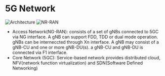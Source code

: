 # 5G Network
![Architecture](https://www.rfwireless-world.com/images/5G-NR-overall-architecture.jpg)
![NR-RAN](https://www.rfwireless-world.com/images/5G-NR-RAN-architecture.jpg)
- Access Network(NG-RAN): consists of a set of gNBs connected to 5GC via NG interface. A gNB can support FDD, TDD or dual mode operation. 
gNBs can be interneccted through Xn interface. A gNB may consist of a gNB-CU and one or more gNB-DU(s). a gNB-CU and gNB-DU is connected via F1 interface.
- Core Network (5GC): Service-based network provides distributed cloud, NFV(network function virtualization) and SDN(Software Defined Networking)
